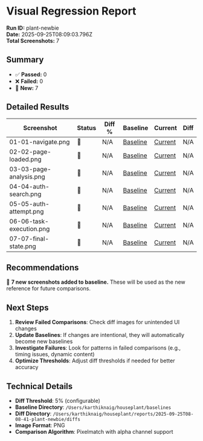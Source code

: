 # Visual Regression Report

**Run ID:** plant-newbie  
**Date:** 2025-09-25T08:09:03.796Z  
**Total Screenshots:** 7

## Summary

- ✅ **Passed:** 0
- ❌ **Failed:** 0  
- 📸 **New:** 7

## Detailed Results

| Screenshot | Status | Diff % | Baseline | Current | Diff |
|------------|--------|--------|----------|---------|------|
| 01-01-navigate.png | 📸 | N/A | [Baseline](01-01-navigate.png) | [Current](01-01-navigate.png) | N/A |
| 02-02-page-loaded.png | 📸 | N/A | [Baseline](02-02-page-loaded.png) | [Current](02-02-page-loaded.png) | N/A |
| 03-03-page-analysis.png | 📸 | N/A | [Baseline](03-03-page-analysis.png) | [Current](03-03-page-analysis.png) | N/A |
| 04-04-auth-search.png | 📸 | N/A | [Baseline](04-04-auth-search.png) | [Current](04-04-auth-search.png) | N/A |
| 05-05-auth-attempt.png | 📸 | N/A | [Baseline](05-05-auth-attempt.png) | [Current](05-05-auth-attempt.png) | N/A |
| 06-06-task-execution.png | 📸 | N/A | [Baseline](06-06-task-execution.png) | [Current](06-06-task-execution.png) | N/A |
| 07-07-final-state.png | 📸 | N/A | [Baseline](07-07-final-state.png) | [Current](07-07-final-state.png) | N/A |

## Recommendations

📸 **7 new screenshots added to baseline.** These will be used as the new reference for future comparisons.

## Next Steps

1. **Review Failed Comparisons**: Check diff images for unintended UI changes
2. **Update Baselines**: If changes are intentional, they will automatically become new baselines
3. **Investigate Failures**: Look for patterns in failed comparisons (e.g., timing issues, dynamic content)
4. **Optimize Thresholds**: Adjust diff thresholds if needed for better accuracy

## Technical Details

- **Diff Threshold**: 5% (configurable)
- **Baseline Directory**: `/Users/karthiknaig/houseplant/baselines`
- **Diff Directory**: `/Users/karthiknaig/houseplant/reports/2025-09-25T08-08-41-plant-newbie/diffs`
- **Image Format**: PNG
- **Comparison Algorithm**: Pixelmatch with alpha channel support
